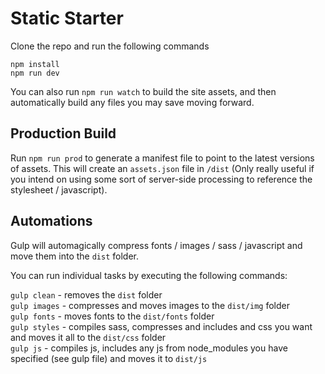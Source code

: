 # Static Starter

Clone the repo and run the following commands  

`npm install`  
`npm run dev`    

You can also run `npm run watch` to build the site assets, and then automatically build any files you may save moving forward.  

## Production Build

Run `npm run prod` to generate a manifest file to point to the latest versions of assets. This will create an `assets.json` file in `/dist` (Only really useful if you intend on using some sort of server-side processing to reference the stylesheet / javascript).

## Automations  

Gulp will automagically compress fonts / images / sass / javascript and move them into the `dist` folder.  

You can run individual tasks by executing the following commands:  

`gulp clean` - removes the `dist` folder  
`gulp images` - compresses and moves images to the `dist/img` folder  
`gulp fonts` - moves fonts to the `dist/fonts` folder  
`gulp styles`  - compiles sass, compresses and includes and css you want and moves it all to the `dist/css` folder  
`gulp js` - compiles js, includes any js from node_modules you have specified (see gulp file) and moves it to `dist/js`
